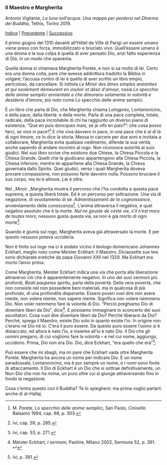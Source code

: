<link rel="stylesheet" href="../assets/style.css">

### Il Maestro e Margherita

Antonio Vigilante, _La luna nell’acqua. Una mappa per perdersi nel Dharma del Buddha_, Tethis, Torino 2019.

[Indice](index.md) | [Precedente](quale-vittoria.md) | [Successivo](io-sono-Dio.md)


Il primo giugno del 1310 davanti all’Hôtel de Ville di Parigi un essere umano viene preso con forza, immobilizzato e bruciato vivo. Quell’essere umano è una donna e la sua colpa è quella di aver pensato Dio, anzi fatto esperienza di Dio, in un modo che spaventa.

Quella donna si chiamava Margherita Porete, e non si sa molto di lei. Certo era una donna colta, pare che avesse addirittura tradotto la Bibbia in volgare; l’accusa contro di lei è quella di aver scritto un libro empio, pericoloso, da cancellare. Si intitola _Le Miroir des âmes simples anéanties et qui seulement demeurent en vouloir et désir d'amour_, ossia _Lo specchio delle anime semplici annientate e che dimorano solamente in volontà e desiderio d’amore_, più noto come Lo specchio delle anime sempici.

È un libro che parla di Dio, che Margherita chiama _Loingprés_, Lontanovicino, e della pace, della libertà: e della morte. Parla di una pace completa, totale, radicale, della pace incrollabile di chi ha raggiunto un diverso piano di esistenza. “Que en puis doncques mais, se je vifs en paix?”: che cosa posso farci, se vivo in pace?[^1] E che viva davvero in pace, in una pace che è al di là di ogni timore, ce lo dice la storia. Messa in carcere per due anni e invitata a collaborare, Margherita evita qualsiasi cedimento, difende la sua verità, anche sapendo di andare incontro al rogo. Non riconosce autorità ai suoi giudici. Nel suo libro scrive che esistono due Chiese, la Chiesa Piccola e la Chiesa Grande. Quelli che la giudicano appartengono alla Chiesa Piccola, la Chiesa inferiore, mentre lei appartiene alla Chiesa Grande, la Chiesa governata dallo Spirito. Quei giudici, verso i quali Margherita doveva provare compassione, non possono farle davvero nulla. Possono bruciare il suo corpo, ma lei è altrove. Lei è oltre.

Nel _Miroir _Margherita mostra il percorso che l’ha condotta a questa pace suprema, a questa liberà totale. Ed è un percorso per sottrazione. Una via di negazione, di svuotamento di sé. _Adnientissement de la cognoissance_, annientamento della conoscenza[^2]. L’anima attraversa il negativo, e quel negativo assoluto che è la morte. _Nul ne gouste de ceste vie, s’il n’est mors de toutes mors_, nessuno gusta questa via, se non è già morto di ogni morte[^3].

Quando è giunta sul rogo, Margherita aveva già attraversato la morte. E per questo nessuno poteva ucciderla.

Non è finito sul rogo ma ci è andato vicino il teologo domenicano Johannes Eckhart, meglio noto come Meister Eckhart: il Maestro. Diciassette sue tesi sono dichiarate eretiche da papa Giovanni XXII nel 1329. Ma Eckhart era morto l’anno prima.

Come Margherita, Meister Eckhart indica una via che porta alla liberazione attraverso ciò che è apparentemente negativo. In uno dei suoi sermoni più profondi, _Beati pauperes spiritu_, parla della povertà. Della vera povertà, che non consiste nel non possedere beni materiali, ma in qualcosa di più profondo, di una profondità disperante. Essere poveri vuol dire non avere niente, non volere niente, non sapere niente. Significa non volere nemmeno Dio. Non voler nemmeno fare la volontà di Dio. “Perciò preghiamo Dio di diventare liberi da Dio”, dice[^4]. E possiamo immaginare lo sconcerto dei suoi ascoltatori. Cosa vuol dire diventare liberi da Dio? Perché liberarsi da Dio? Perché, spiega il Maestro, esiste Dio solo in quanto esiste l’io. In origine non c’erano né Dio né io. C’era il puro essere. Da questo puro essere l’uomo si è distaccato, ed allora è nato l’io, e insieme all’io è nato Dio. Il Dio che gli uomini pregano, di cui vogliono fare la volontà – e nel cui nome, aggiungo, uccidono. Prima, Dio non era Dio. Dio, dice Eckhart, “era quello che era”[^5].

Può essere che mi sbagli, ma mi pare che Eckhart vada oltre Margherita Porete. Margherita ha ancora un nome per indicare Dio. È un nome paradossale, Lontanovicino, ma è pur sempre un nome, e i nomi sono fonte di attaccamento. Il Dio di Eckhart è un Dio che si sottrae definitivamente, un Non-Dio che non ha nome, un puro oltre cui si giunge attraversando fino in fondo la negazione.

Cosa c’entra questo con il Buddha? Te lo spiegherò: ma prima voglio parlarti anche di al-Hallaj.

[^1]: M. Porete, _Lo specchio delle anime semplici_, San Paolo, Cinisello Balsamo 1994, cap. 68, p. 303.  
[^2]: Ivi, cap. 59, p. 285.  
[^3]: Ivi, cap. 53, p. 271.  
[^4]: Meister Eckhart, _I sermoni_, Paoline, Milano 2002, Sermone 52, p. 391.  ↵
[^5]: Ivi, p. 391.  

